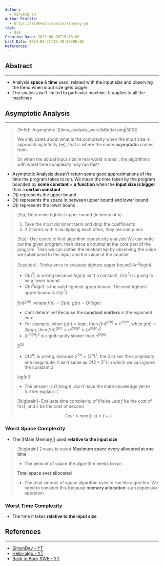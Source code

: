 ```yaml
---
Author:
  - Xinyang YU
Author Profile:
  - https://linkedin.com/in/xinyang-yu
tags:
  - dsa
Creation Date: 2023-08-06T15:13:00
Last Date: 2024-03-21T12:48:27+08:00
References: 
---
```

## Abstract
---
- Analysis **space** & **time** used, related with the input size and observing the trend when input size gets bigger
- The analysis isn't limited to particular machine. It applies to all the machines





## Asymptotic Analysis
---
>[!info]- Asymptotic
> ![[time_analysis_worstIsBetter.png|500]]
> 
> We only cares about what is the complexity when the input size is approaching Infinity (∞), that is where the name **asymptotic** comes from.
>
>So when the actual input size in real world is small, the algorithms with worst time complexity may run fast!

- Asymptotic Analysis doesn't return some good approximations of the time the program takes to run. We mean the time taken by the program bounded by **some constant** $\times$ **a function** when the **input size is bigger** than a **certain constant**
- $O()$ represents the upper bound
- $\Theta()$ represents the space in between upper bound and lower bound
- $\Omega()$ represents the lower bound 

>[!tip] Determine tightest upper bound (in terms of $n$)
> 1. Take the most dominant term and drop the coefficients
> 2. If 2 terms with $n$ multiplying each other, they are one piece

>[!tip]- Use codes to find algorithm complexity analysis
> We can write out the given program, then place a counter at the core part of the program. Then we can obtain the relationship by observing the value we substituted to the input and the value of the counter

>[!caution]- Tricky ones to evaluate tightest upper bound!
> $4n^2log(n)$
> - $O(n^2)$ is wrong because $log(n)$ isn't a constant, $O(n^2)$ is going to be a lower bound
> - $O(n^2logn)$ is the valid tightest upper bound. The next tightest upper bound is $O(n^3)$
> 
> $f(n)^{g(n)}$, where $f(n)=O(n)$, $g(n)=O(logn)$
> - Cant determine! Because the **constant matters** in the exponent here
> - For example, when $g(n)=logn$, then $f(n)^{g(n)}=n^{logn}$, when $g(n)=2logn$, then $f(n)^{g(n)}=n^{2logn}=(n^{logn})^2$
> - $(n^{logn})^2$ is significantly slower than $n^{logn}$!
> 
> $2^{2n}$
> - $O(2^n)$ is wrong, because $2^{2n} = (2^n)^2$, the $2$ raises the complexity one magnitude. It isn't same as $O(2 \times 2^n)$ in which we can ignore the constant $2$
> 
> $log(n!)$
> - The answer is $O(nlogn)$, don't have the math knowledge yet to further explain :(

>[!bigbrain]- Evaluate time complexity of if/else 
> Lets $f$ be the cost of first, and $s$ be the cost of second
> 
> $$
> Cost = max(f, s) \le f + s
> $$
### Worst Space Complexity
- The [[Main Memory]] used **relative to the input size**

>[!bigbrain] 2 ways to count
> **Maximum space every allocated at one time**
> - The amount of space the algorithm needs to run
>   
> **Total space ever allocated**
> - The total amount of space algorithm uses to run the algorithm. We need to consider this because **memory allocation** is an expensive operation
### Worst Time Complexity
- The time it takes **relative to the input size**






## References
---
- [SimonDev - YT](https://www.youtube.com/watch?v=gCzOhZ_LUps)
- [Hello-algo - YT](https://www.hello-algo.com/chapter_computational_complexity/time_complexity/)
- [Back to Back SWE - YT](https://youtu.be/0oDAlMwTrLo?si=eagYbDYd0JGQ-LU2)